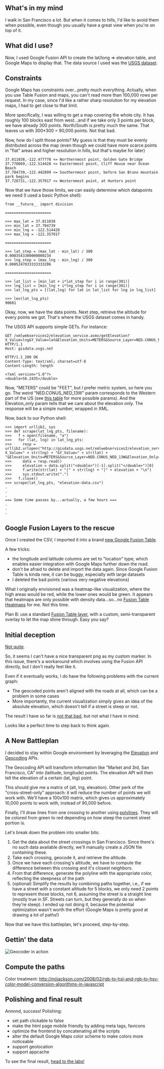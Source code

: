 What's in my mind
-----------------

I walk in San Francisco a lot. But when it comes to hills, I'd like to avoid them when possible, even though you usually have a great view when you're on top of it.

What did I use?
---------------

Now, I used Google Fusion API to create the lat/long => elevation table, and Google Maps to display that.
The data source I used was the [USGS dataset](http://gisdata.usgs.net/xmlwebservices2/elevation_service.asmx?op=getElevation "USGS Elevation service").

Constraints
-----------

Google Maps has constraints over...pretty much everything. Actually, when you use Table Fusion and maps, you can't read more than 100,000 rows per request. In my case, since I'd like a rather sharp resolution for my elevation maps, I had to get close to that limit.

More specifically, I was willing to get a map covering the whole city. It has roughly 100 blocks east from west...and if we take only 3 points per block, we have already 300 points. North/South is pretty much the same. That leaves us with 300*300 = 90,000 points. Not that bad.

Now, how do I split those points? My guess is that they must be evenly distributed across the map (even though we could have more scarce points in "flat" areas and higher resolution in hills, but that's maybe for later)


    37.811038,-122.477778 <= Northernmost point, Golden Gate Bridge
    37.778669,-122.514428 <= Easternmost point, Cliff House near Ocean Beach
    37.704739,-122.442899 <= Southernmost point, before San Bruno mountain park begins
    37.728731,-122.357017 <= Westernmost point, at Hunters point

Now that we have those limits, we can easily determine which datapoints we need (I used a basic Python shell): 

    from __future__ import division
    
    =====================
    
    >>> max_lat = 37.811038
    >>> min_lat = 37.704739
    >>> min_lng = -122.514428
    >>> max_lng = -122.357017
    
    =====================
    
    >>> lat_step = (max_lat - min_lat) / 300
    0.0003543300000000234
    >>> lng_step = (max_lng - min_lng) / 300
    0.0005247033333333206
    
    =====================
    
    >>> lat_list = [min_lat + i*lat_step for i in range(301)]
    >>> lng_list = [min_lng + i*lng_step for i in range(301)]
    >>> lat_lng_pts = [(lat,lng) for lat in lat_list for lng in lng_list]
    
    >>> len(lat_lng_pts)
    90601

Okay, now, we have the data points. Next step, retrieve the altitude for every points we got. That's where the USGS dataset comes in handy.

The USGS API supports simple GETs. For instance: 
    
    GET /xmlwebservices2/elevation_service.asmx/getElevation?X_Value=lng&Y_Value=lat&Elevation_Units=METERS&Source_Layer=NED.CONUS_NED_13W&Elevation_Only=TRUE HTTP/1.1
    Host: gisdata.usgs.net
    
    HTTP/1.1 200 OK
    Content-Type: text/xml; charset=utf-8
    Content-Length: length

    <?xml version="1.0"?>
    <double>56.2435</double>

Now, "METERS" could be "FEET", but I prefer metric system, so here you go. 
The weird "NED.CONUS_NED_13W" param corresponds to the Western part of the US (see [this table](http://gisdata.usgs.net/XMLWebServices2/Elevation_Service_Methods.php "USGS Documentation") for more possible params). And the Elevation_only param tells that we care about the elevation only. The response will be a simple number, wrapped in XML.

Now, back to our Python shell: 

    >>> import urllib2, sys
    >>> def scrape(lat_lng_pts, filename):
    >>>   f = open(filename, "a")
    >>>   for (lat, lng) in lat_lng_pts:
    >>>     resp = urllib2.urlopen("http://gisdata.usgs.net/xmlwebservices2/elevation_service.asmx/getElevation?X_Value=" + str(lng) + "&Y_Value=" + str(lat) + "&Elevation_Units=METERS&Source_Layer=NED.CONUS_NED_13W&Elevation_Only=TRUE&Elevation_Only=TRUE")
    >>>     data = resp.read()
    >>>     elevation = data.split("<double>")[-1].split("</double>")[0]
    >>>     f.write(str(lat) + "|" + str(lng) + "|" + elevation + "\n")
    >>>     sys.stdout.write(".")
    >>>   f.close()
    >>> scrape(lat_lng_pts, "elevation-data.csv")
    .
    .
    .
    === Some time passes by...actually, a few hours ===
    .
    .
    .


Google Fusion Layers to the rescue
----------------------------------

Once I created the CSV, I imported it into a brand [new Google Fusion Table](https://www.google.com/fusiontables/DataSource?snapid=S556615xSvg).

A few tricks:

- the longitude and latitude columns are set to "location" type, which enables easier integration with Google Maps further down the road.
- don't be afraid to delete and import the data again. Since Google Fusion Table is kinda new, it can be buggy, especially with large datasets
- I deleted the bad points (various very negative elevations)

What I originally envisioned was a heatmap-like visualization, where the high areas would be red, while the lower ones would be green. It appears that heatmaps are only possible with density data...so...no [Fusion Table Heatmaps](https://developers.google.com/maps/documentation/javascript/layers#FusionTablesHeatmaps) for me. Not this time.

Plan B: use a standard [Fusion Table layer](https://developers.google.com/maps/documentation/javascript/layers#FusionTables), with a custom, semi-transparent overlay to let the map shine through. Easy you say?

 
## Initial deception
[Not quite](http://code.google.com/p/fusion-tables/issues/detail?id=69).

So, it seems I can't have a nice transparent png as my custom marker. In this issue, there's a workaround which involves using the Fusion API directly, but I don't really feel like it.

Even if it eventually works, I do have the following problems with the current graph: 

- The geocoded points aren't aligned with the roads at all, which can be a problem in some cases
- More importantly, the current visualization simply gives an idea of the absolute elevation, which doesn't tell if a street is steep or not.

The result I have so far is [not that bad](http://ar.no.de/labs/sf-hills-baby/first-try.html), but not what I have in mind.

Looks like a perfect time to step back to think again.

## A New Battleplan
I decided to stay within Google environment by leveraging the [Elevation](https://developers.google.com/maps/documentation/javascript/elevation) and [Geocoding](https://developers.google.com/maps/documentation/geocoding/) APIs.
 
The Geocoding API will transform information like "Market and 3rd, San Francisco, CA" into (latitude, longitude) points. The elevation API will then tell the elevation of a certain (lat, lng) point.

This should give me a matrix of (alt, lng, elevation). Other perk of the "cross-street-only" approach: it will reduce the number of points we will work with. We'll have a 100x100 matrix, which gives us approximately 10,000 points to work with, instead of 90,000 before.

Finally, I'll draw lines from one crossing to another using [polylines](https://developers.google.com/maps/documentation/javascript/overlays#Polylines). They will be colored from green to red depending on how steep the current street portion is.

Let's break down the problem into smaller bits: 

1. Get the data about the street crossings in San Francisco. Since there's no such data available directly, we'll manually create a JSON file containing these.
2. Take each crossing, geocode it, and retrieve the altitude.
3. Once we have each crossing's altitude, we have to compute the difference between this crossing and it's closest neighbors.
4. From that difference, generate the polyline with the appropriate color, reflecting the steepness of the path
5. (optional) Simplify the results by combining paths together, i.e., if we have a street with a constant altitude for 5 blocks, we only need 2 points to represent those blocks, not 6, assuming the street is a straight line (mostly true in SF. Streets can turn, but they generally do so when they're steep). I ended up not doing it, because the potential optimization wasn't worth the effort (Google Maps is pretty good at drawing a lot of paths!)

Now that we have this battleplan, let's proceed, step-by-step.

## Gettin' the data
![Geocoder in action](/img/content/street-geocoding.png)

## Compute the paths
Color treatment: http://mjijackson.com/2008/02/rgb-to-hsl-and-rgb-to-hsv-color-model-conversion-algorithms-in-javascript


## Polishing and final result
Annnnd, success!
Polishing:

- set path clickable to false
- make the html page mobile friendly by adding meta tags, favicons
- optimize the frontend by concatenating all the scripts
- alter the default Google Maps color scheme to make colors more noticeable
- support geolocation
- support appcache

To see the final result, [head to the labs!](/labs/sf-hills)
